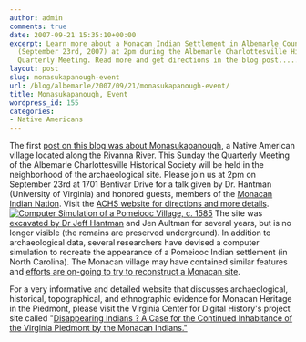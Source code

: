```yaml
---
author: admin
comments: true
date: 2007-09-21 15:35:10+00:00
excerpt: Learn more about a Monacan Indian Settlement in Albemarle County this Sunday
  (September 23rd, 2007) at 2pm during the Albemarle Charlottesville Historical Society's
  Quarterly Meeting. Read more and get directions in the blog post.....
layout: post
slug: monasukapanough-event
url: /blog/albemarle/2007/09/21/monasukapanough-event/
title: Monasukapanough, Event
wordpress_id: 155
categories:
- Native Americans
---
```


The first [post on this blog was about Monasukapanough](http://www.locohistory.org/blog/2007/02/07/monasukapanough/), a Native American village located along the Rivanna River. This Sunday the Quarterly Meeting of the Albemarle Charlottesville Historical Society will be held in the neighborhood of the archaeological site. Please join us at 2pm on September 23rd at 1701 Bentivar Drive for a talk given by Dr. Hantman (University of Virginia) and honored guests, members of the [Monacan Indian Nation](http://www.monacannation.com/). Visit the [ACHS website for directions and more details](http://www.albemarlehistory.org/). [![Computer Simulation of a Pomeiooc Village, c. 1585](http://www.locohistory.org/blog/wp-content/uploads/2007/09/monasukapanoughcomputer.jpg)](http://www.locohistory.org/blog/?attachment_id=156) The site was [excavated by Dr Jeff Hantman](http://www.virginia.edu/insideuva/2000/10/hantman.html) and Jen Aultman for several years, but is no longer visible (the remains are preserved underground). In addition to archaeological data, several researchers have devised a computer simulation to recreate the appearance of a Pomeiooc Indian settlement (in North Carolina). The Monacan village may have contained similar features and [efforts are on-going to try to reconstruct a Monacan site](http://www.vcdh.virginia.edu/lewisandclark/students/projects/monacans/Reconstructed_Village/index.html).




For a very informative and detailed website that discusses archaeological, historical, topographical, and ethnographic evidence for Monacan Heritage in the Piedmont, please visit the Virginia Center for Digital History's project site called "[Disappearing Indians ? A Case for the Continued Inhabitance of the Virginia Piedmont by the Monacan Indians."](http://www.vcdh.virginia.edu/lewisandclark/students/projects/monacans/index.html)



